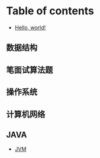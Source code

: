 # Table of contents

* [Hello, world!](README.md)

## 数据结构

## 笔面试算法题

## 操作系统

## 计算机网络

## JAVA

* [JVM](java/jvm.md)

